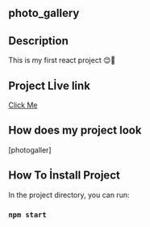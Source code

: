 ## photo_gallery
## Description
This is my first react project 😊🚀

## Project Lİve link
[Click Me](https://gallery-imgs.vercel.app/)

## How does my project look
[photogaller]

## How To İnstall Project
In the project directory, you can run:
### `npm start`







